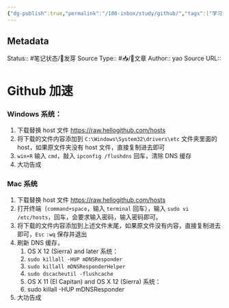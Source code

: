 ```yaml
---
{"dg-publish":true,"permalink":"/100-inbox/study/github/","tags":["学习","gardenEntry"]}
---
```



## Metadata
Status::    #笔记状态/🌱发芽
Source Type::  #📥/📰️文章
Author:: yao
Source URL:: 

# Github 加速
### Windows 系统：
1. 下载替换 host 文件 https://raw.hellogithub.com/hosts
2. 将下载的文件内容添加到 `C:\Windows\System32\drivers\etc` 文件夹里面的 host，如果原文件夹没有 host 文件，直接复制进去即可
3. `win+R` 输入 `cmd`，敲入 `ipconfig /flushdns` 回车，清除 DNS 缓存
4. 大功告成

### Mac 系统
1. 下载替换 host 文件 https://raw.hellogithub.com/hosts
2. 打开终端（`command+space`，输入 `terminal` 回车），输入 `sudo vi /etc/hosts`，回车，会要求输入密码，输入密码即可。
3. 将下载的文件内容添加到上述文件末尾，如果原文件没有内容，直接复制进去即可，`Esc` `:wq` 保存并退出
4. 刷新 DNS 缓存，
	1. OS X 12 (Sierra) and later 系统：
	2. `sudo killall -HUP mDNSResponder`
	3. `sudo killall mDNSResponderHelper`
	4. `sudo dscacheutil -flushcache` 
	5. OS X 11 (El Capitan) and OS X 12 (Sierra) 系统：
	6. sudo killall -HUP mDNSResponder
6. 大功告成

